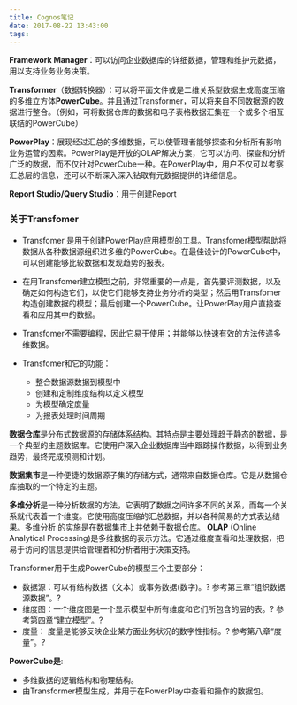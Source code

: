 ```yaml
---
title: Cognos笔记
date: 2017-08-22 13:43:00
tags:
---
```



**Framework Manager**：可以访问企业数据库的详细数据，管理和维护元数据，用以支持业务业务决策。

**Transformer**（数据转换器）：可以将平面文件或是二维关系型数据生成高度压缩的多维立方体**PowerCube**。并且通过Transformer，可以将来自不同数据源的数据进行整合。（例如，可将数据仓库的数据和电子表格数据汇集在一个或多个相互联结的PowerCube）

**PowerPlay**：展现经过汇总的多维数据，可以使管理者能够探查和分析所有影响业务运营的因素。PowerPlay是开放的OLAP解决方案，它可以访问、探查和分析广泛的数据，而不仅针对PowerCube一种。在PowerPlay中，用户不仅可以考察汇总层的信息，还可以不断深入深入钻取有元数据提供的详细信息。

**Report Studio/Query Studio**：用于创建Report

###  关于Transfomer

- Transfomer 是用于创建PowerPlay应用模型的工具。Transfomer模型帮助将数据从各种数据源组织进多维的PowerCube。在最佳设计的PowerCube中，可以创建能够比较数据和发现趋势的报表。
- 在用Transfomer建立模型之前，非常重要的一点是，首先要评测数据，以及确定如何构造它们，以使它们能够支持业务分析的类型；然后用Transfomer构造创建数据的模型；最后创建一个PowerCube。让PowerPlay用户直接查看和应用其中的数据。
- Transfomer不需要编程，因此它易于使用；并能够以快速有效的方法传递多维数据。

- Transfomer和它的功能：
	+ 整合数据源数据到模型中
	+ 创建和定制维度结构以定义模型
	+ 为模型确定度量
	+ 为报表处理时间周期

**数据仓库**是分布式数据源的存储体系结构。其特点是主要处理趋于静态的数据，是一个典型的主题数据库。它使用户深入企业数据库当中跟踪操作数据，以得到业务趋势，最终完成预测和计划。

**数据集市**是一种便捷的数据源子集的存储方式，通常来自数据仓库。它是从数据仓库抽取的一个特定的主题。

**多维分析**是一种分析数据的方法，它表明了数据之间许多不同的关系，而每一个关系就代表着一个维度。它使用高度压缩的汇总数据，并以各种简易的方式表达结果。多维分析 的实施是在数据集市上并依赖于数据仓库。
**OLAP** (Online Analytical Processing)是多维数据的表示方法。它通过维度查看和处理数据，把易于访问的信息提供给管理者和分析者用于决策支持。

Transformer用于生成PowerCube的模型三个主要部分：

- 数据源：可以有结构数据（文本）或事务数据(数字)。? 参考第三章“组织数据源数据”。?
- 维度图：一个维度图是一个显示模型中所有维度和它们所包含的层的表。? 参考第四章“建立模型”。?
- 度量： 度量是能够反映企业某方面业务状况的数字性指标。? 参考第八章“度量”。?

**PowerCube是**:

- 多维数据的逻辑结构和物理结构。
- 由Transformer模型生成，并用于在PowerPlay中查看和操作的数据包。
